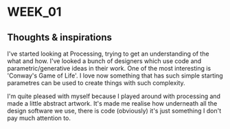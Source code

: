 # WEEK_01
## Thoughts & inspirations 

I've started looking at Processing, trying to get an understanding of the what and how. I've looked a bunch of designers which use code and parametric/generative ideas in their work. One of the most interesting is 'Conway's Game of Life'. I love now something that has such simple starting parametres can be used to create things with such complexity. <br/>

I'm quite pleased with myself because I played around with processing and made a little abstract artwork. It's made me realise how underneath all the design software we use, there is code (obviously) it's just something I don't pay much attention to. <br/>


